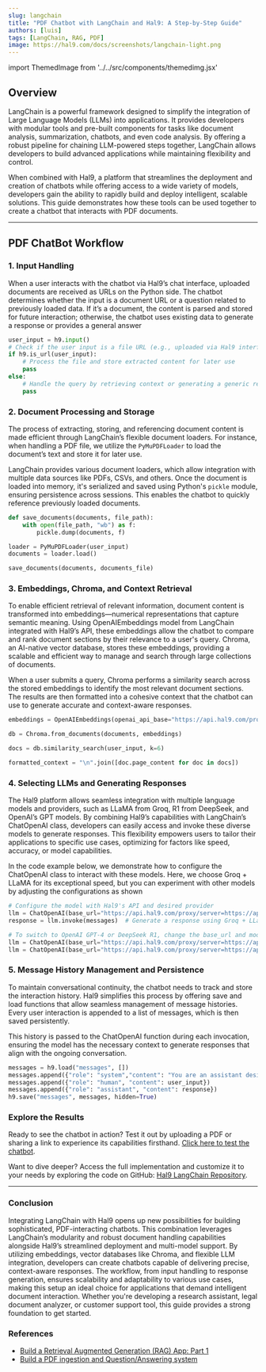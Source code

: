 ```yaml
---
slug: langchain
title: "PDF Chatbot with LangChain and Hal9: A Step-by-Step Guide" 
authors: [luis]
tags: [LangChain, RAG, PDF]
image: https://hal9.com/docs/screenshots/langchain-light.png
---
```


import ThemedImage from '../../src/components/themedimg.jsx'

## **Overview**

LangChain is a powerful framework designed to simplify the integration of Large Language Models (LLMs) into applications. It provides developers with modular tools and pre-built components for tasks like document analysis, summarization, chatbots, and even code analysis. By offering a robust pipeline for chaining LLM-powered steps together, LangChain allows developers to build advanced applications while maintaining flexibility and control.

When combined with Hal9, a platform that streamlines the deployment and creation of chatbots while offering access to a wide variety of models, developers gain the ability to rapidly build and deploy intelligent, scalable solutions. This guide demonstrates how these tools can be used together to create a chatbot that interacts with PDF documents.

---

## **PDF ChatBot Workflow**


### **1. Input Handling**

When a user interacts with the chatbot via Hal9’s chat interface, uploaded documents are received as URLs on the Python side. The chatbot determines whether the input is a document URL or a question related to previously loaded data. If it’s a document, the content is parsed and stored for future interaction; otherwise, the chatbot uses existing data to generate a response or provides a general answer

```python
user_input = h9.input()
# Check if the user input is a file URL (e.g., uploaded via Hal9 interface)
if h9.is_url(user_input): 
    # Process the file and store extracted content for later use
    pass
else:
    # Handle the query by retrieving context or generating a generic response
    pass
```

### **2. Document Processing and Storage**


The process of extracting, storing, and referencing document content is made efficient through LangChain’s flexible document loaders. For instance, when handling a PDF file, we utilize the `PyMuPDFLoader` to load the document’s text and store it for later use. 

LangChain provides various document loaders, which allow integration with multiple data sources like PDFs, CSVs, and others. Once the document is loaded into memory, it's serialized and saved using Python's `pickle` module, ensuring persistence across sessions. This enables the chatbot to quickly reference previously loaded documents.

```python
def save_documents(documents, file_path):
    with open(file_path, "wb") as f:
        pickle.dump(documents, f)

loader = PyMuPDFLoader(user_input)
documents = loader.load()

save_documents(documents, documents_file)
```

### **3. Embeddings, Chroma, and Context Retrieval**

To enable efficient retrieval of relevant information, document content is transformed into embeddings—numerical representations that capture semantic meaning. Using OpenAIEmbeddings model from LangChain integrated with Hal9’s API, these embeddings allow the chatbot to compare and rank document sections by their relevance to a user's query. Chroma, an AI-native vector database, stores these embeddings, providing a scalable and efficient way to manage and search through large collections of documents.

When a user submits a query, Chroma performs a similarity search across the stored embeddings to identify the most relevant document sections. The results are then formatted into a cohesive context that the chatbot can use to generate accurate and context-aware responses.

```python
embeddings = OpenAIEmbeddings(openai_api_base="https://api.hal9.com/proxy/server=https://api.openai.com/v1", api_key="hal9", model="text-embedding-3-large")

db = Chroma.from_documents(documents, embeddings)

docs = db.similarity_search(user_input, k=6)

formatted_context = "\n".join([doc.page_content for doc in docs])
```

### **4. Selecting LLMs and Generating Responses**

The Hal9 platform allows seamless integration with multiple language models and providers, such as LLaMA from Groq, R1 from DeepSeek, and OpenAI’s GPT models. By combining Hal9’s capabilities with LangChain’s ChatOpenAI class, developers can easily access and invoke these diverse models to generate responses. This flexibility empowers users to tailor their applications to specific use cases, optimizing for factors like speed, accuracy, or model capabilities.

In the code example below, we demonstrate how to configure the ChatOpenAI class to interact with these models. Here, we choose Groq + LLaMA for its exceptional speed, but you can experiment with other models by adjusting the configurations as shown

```python
# Configure the model with Hal9's API and desired provider
llm = ChatOpenAI(base_url="https://api.hal9.com/proxy/server=https://api.groq.com/openai/v1", api_key="h9", model="llama3-8b-8192")
response = llm.invoke(messages)  # Generate a response using Groq + LLaMA

# To switch to OpenAI GPT-4 or DeepSeek R1, change the base_url and model parameters
llm = ChatOpenAI(base_url="https://api.hal9.com/proxy/server=https://api.openai.com/v1/", api_key="h9", model="gpt-4-turbo")
llm = ChatOpenAI(base_url="https://api.hal9.com/proxy/server=https://api.deepseek.com", api_key="h9", model="deepseek-reasoner")
```

### **5. Message History Management and Persistence**

To maintain conversational continuity, the chatbot needs to track and store the interaction history. Hal9 simplifies this process by offering save and load functions that allow seamless management of message histories. Every user interaction is appended to a list of messages, which is then saved persistently.

This history is passed to the ChatOpenAI function during each invocation, ensuring the model has the necessary context to generate responses that align with the ongoing conversation.

```python
messages = h9.load("messages", [])
messages.append({"role": "system","content": "You are an assistant designed to..."}) 
messages.append({"role": "human", "content": user_input})   
messages.append({"role": "assistant", "content": response})
h9.save("messages", messages, hidden=True)
```

### **Explore the Results**

Ready to see the chatbot in action? Test it out by uploading a PDF or sharing a link to experience its capabilities firsthand. [Click here to test the chatbot](https://hal9.com/luis/langchain).

Want to dive deeper? Access the full implementation and customize it to your needs by exploring the code on GitHub: [Hal9 LangChain Repository](https://github.com/LuisGuillen03/Hal9_LangChain).

<center><a href="https://hal9.com/luis/langchain"><ThemedImage src="langchain"/></a></center>

---

### **Conclusion**

Integrating LangChain with Hal9 opens up new possibilities for building sophisticated, PDF-interacting chatbots. This combination leverages LangChain’s modularity and robust document handling capabilities alongside Hal9’s streamlined deployment and multi-model support. By utilizing embeddings, vector databases like Chroma, and flexible LLM integration, developers can create chatbots capable of delivering precise, context-aware responses. The workflow, from input handling to response generation, ensures scalability and adaptability to various use cases, making this setup an ideal choice for applications that demand intelligent document interaction. Whether you're developing a research assistant, legal document analyzer, or customer support tool, this guide provides a strong foundation to get started.

### **References**

- [Build a Retrieval Augmented Generation (RAG) App: Part 1](https://python.langchain.com/docs/tutorials/rag/)  
- [Build a PDF ingestion and Question/Answering system](https://python.langchain.com/v0.2/docs/tutorials/pdf_qa/)